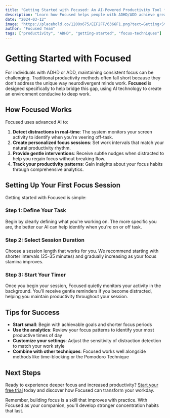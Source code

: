 ```yaml
---
title: "Getting Started with Focused: An AI-Powered Productivity Tool for ADHD/ADD Minds"
description: "Learn how Focused helps people with ADHD/ADD achieve greater productivity through AI-powered distraction detection and personalized focus sessions"
date: "2024-03-12"
image: "https://placehold.co/1200x675/EEF2FF/6366F1.png?text=Getting+Started+with+Focused"
author: "Focused Team"
tags: ["productivity", "ADHD", "getting-started", "focus-techniques"]
---
```


# Getting Started with Focused

For individuals with ADHD or ADD, maintaining consistent focus can be challenging. Traditional productivity methods often fall short because they don't address the unique way neurodivergent minds work. **Focused** is designed specifically to help bridge this gap, using AI technology to create an environment conducive to deep work.

## How Focused Works

Focused uses advanced AI to:

1. **Detect distractions in real-time**: The system monitors your screen activity to identify when you're veering off-task.
2. **Create personalized focus sessions**: Set work intervals that match your natural productivity rhythm.
3. **Provide gentle interventions**: Receive subtle nudges when distracted to help you regain focus without breaking flow.
4. **Track your productivity patterns**: Gain insights about your focus habits through comprehensive analytics.

## Setting Up Your First Focus Session

Getting started with Focused is simple:

### Step 1: Define Your Task

Begin by clearly defining what you're working on. The more specific you are, the better our AI can help identify when you're on or off task.

### Step 2: Select Session Duration

Choose a session length that works for you. We recommend starting with shorter intervals (25-35 minutes) and gradually increasing as your focus stamina improves.

### Step 3: Start Your Timer

Once you begin your session, Focused quietly monitors your activity in the background. You'll receive gentle reminders if you become distracted, helping you maintain productivity throughout your session.

## Tips for Success

- **Start small**: Begin with achievable goals and shorter focus periods
- **Use the analytics**: Review your focus patterns to identify your most productive times of day
- **Customize your settings**: Adjust the sensitivity of distraction detection to match your work style
- **Combine with other techniques**: Focused works well alongside methods like time-blocking or the Pomodoro Technique

## Next Steps

Ready to experience deeper focus and increased productivity? [Start your free trial](/signup) today and discover how Focused can transform your workday.

Remember, building focus is a skill that improves with practice. With Focused as your companion, you'll develop stronger concentration habits that last.